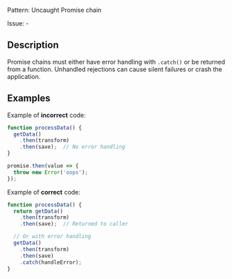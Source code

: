 Pattern: Uncaught Promise chain

Issue: -

## Description

Promise chains must either have error handling with `.catch()` or be returned from a function. Unhandled rejections can cause silent failures or crash the application.

## Examples

Example of **incorrect** code:
```javascript
function processData() {
  getData()
    .then(transform)
    .then(save);  // No error handling
}

promise.then(value => {
  throw new Error('oops');
});
```

Example of **correct** code:
```javascript
function processData() {
  return getData()
    .then(transform)
    .then(save);  // Returned to caller

  // Or with error handling
  getData()
    .then(transform)
    .then(save)
    .catch(handleError);
}
```